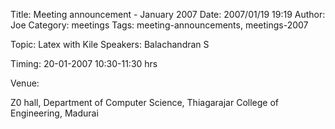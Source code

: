 Title: Meeting announcement - January 2007
Date: 2007/01/19 19:19
Author: Joe
Category: meetings
Tags: meeting-announcements, meetings-2007


Topic: Latex with Kile
Speakers: Balachandran S

Timing: 20-01-2007 10:30-11:30 hrs

Venue:

Z0 hall,
Department of Computer Science,
Thiagarajar College of Engineering,
Madurai